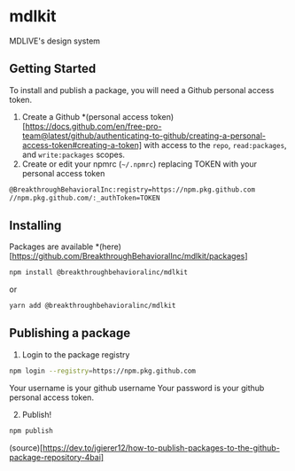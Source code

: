 # mdlkit

MDLIVE's design system

## Getting Started
To install and publish a package, you will need a Github personal access token.
1. Create a Github *(personal access token)[https://docs.github.com/en/free-pro-team@latest/github/authenticating-to-github/creating-a-personal-access-token#creating-a-token] with access to the `repo`, `read:packages`, and `write:packages` scopes.
2. Create or edit your npmrc (`~/.npmrc`) replacing TOKEN with your personal access token

```sh
@BreakthroughBehavioralInc:registry=https://npm.pkg.github.com
//npm.pkg.github.com/:_authToken=TOKEN
```

## Installing
Packages are available *(here)[https://github.com/BreakthroughBehavioralInc/mdlkit/packages]

```sh
npm install @breakthroughbehavioralinc/mdlkit
```

or

```sh
yarn add @breakthroughbehavioralinc/mdlkit
```

## Publishing a package

1. Login to the package registry
```sh
npm login --registry=https://npm.pkg.github.com
```

Your username is your github username
Your password is your github personal access token.



2. Publish!
```sh
npm publish
```

(source)[https://dev.to/jgierer12/how-to-publish-packages-to-the-github-package-repository-4bai]

